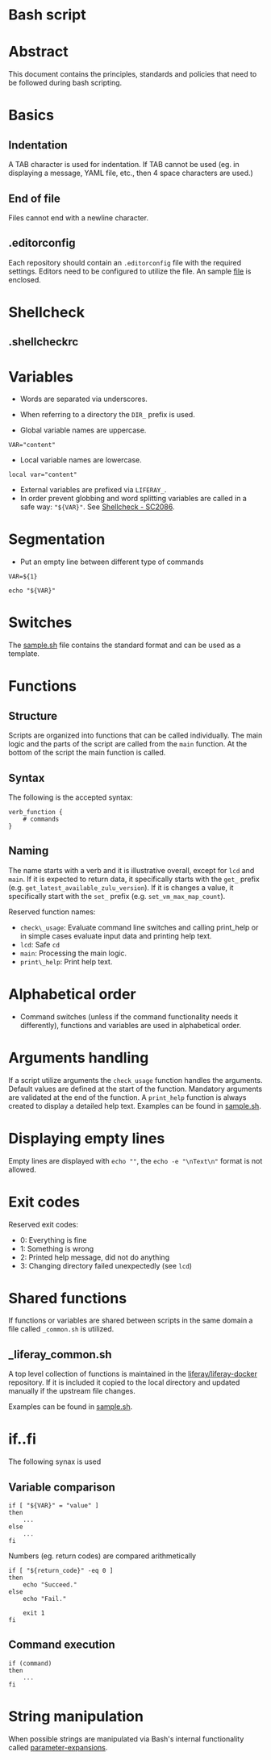 # Bash script

# Abstract
This document contains the principles, standards and policies that need to be followed during bash scripting.

# Basics
## Indentation
A TAB character is used for indentation.
If TAB cannot be used (eg. in displaying a message, YAML file, etc., then 4 space characters are used.)

## End of file
Files cannot end with a newline character.

## .editorconfig
Each repository should contain an `.editorconfig` file with the required settings. Editors need to be configured to utilize the file.
An sample [file](.editorconfig) is enclosed.

# Shellcheck

## .shellcheckrc

# Variables
* Words are separated via underscores.
* When referring to a directory the `DIR_` prefix is used.

* Global variable names are uppercase.
```
VAR="content"
```

* Local variable names are lowercase.
```
local var="content"
```

* External variables are prefixed via `LIFERAY_`.
* In order prevent globbing and word splitting variables are called in a safe way: `"${VAR}"`. See [Shellcheck - SC2086](https://www.shellcheck.net/wiki/SC2086).

# Segmentation

- Put an empty line between different type of commands
```
VAR=${1}

echo "${VAR}"
```

# Switches
The [sample.sh](sample.sh) file contains the standard format and can be used as a template.

# Functions

## Structure
Scripts are organized into functions that can be called individually. The main logic and the parts of the script are called from the `main` function. At the bottom of the script the main function is called.

## Syntax
The following is the accepted syntax:
```
verb_function {
	# commands
}
```

## Naming
The name starts with a verb and it is illustrative overall, except for `lcd` and `main`.
If it is expected to return data, it specifically starts with the `get_` prefix (e.g. `get_latest_available_zulu_version`).
If it is changes a value, it specifically start with the `set_` prefix (e.g. `set_vm_max_map_count`).

Reserved function names:
* `check\_usage`: Evaluate command line switches and calling print\_help or in simple cases evaluate input data and printing help text.
* `lcd`: Safe `cd`
* `main`: Processing the main logic.
* `print\_help`: Print help text.

# Alphabetical order
* Command switches (unless if the command functionality needs it differently), functions and variables are used in alphabetical order.

# Arguments handling
If a script utilize arguments the `check_usage` function handles the arguments. Default values are defined at the start of the function. Mandatory arguments are validated at the end of the function.
A `print_help` function is always created to display a detailed help text. Examples can be found in [sample.sh](sample.sh).

# Displaying empty lines
Empty lines are displayed with `echo ""`, the `echo -e "\nText\n"` format is not allowed.

# Exit codes
Reserved exit codes:
 - 0: Everything is fine
 - 1: Something is wrong
 - 2: Printed help message, did not do anything
 - 3: Changing directory failed unexpectedly (see `lcd`)

# Shared functions
If functions or variables are shared between scripts in the same domain a file called `_common.sh` is utilized.

## _liferay_common.sh
A top level collection of functions is maintained in the [liferay/liferay-docker](https://github.com/liferay/liferay-docker) repository.
If it is included it copied to the local directory and updated manually if the upstream file changes.

Examples can be found in [sample.sh](sample.sh).

# if..fi
The following synax is used

## Variable comparison
```
if [ "${VAR}" = "value" ]
then
	...
else
	...
fi
```

Numbers (eg. return codes) are compared arithmetically
```
if [ "${return_code}" -eq 0 ]
then
	echo "Succeed."
else
	echo "Fail."

	exit 1
fi

```

## Command execution
```
if (command)
then
	...
fi
```

# String manipulation
When possible strings are manipulated via Bash's internal functionality called [parameter-expansions](https://devhints.io/bash#parameter-expansions).
